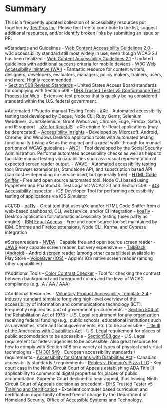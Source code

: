 # Summary 

This is a frequently updated collection of accessibility resources put together by [TestPros Inc](https://www.testpros.com). Please feel free to contribute to the list, suggest additional resources, and/or identify broken links by submitting an issue or PR. 

#Standards and Guidelines
    - [Web Content Accessibility Guidelines 2.0](https://www.w3.org/TR/WCAG20/) - w3c accessibility standard still most widely in use, even though WCAG 2.1 has been finalized
    - [Web Content Accessibility Guidelines 2.1](https://www.w3.org/TR/WCAG21/) - Updated guidelines with additional success criteria for mobile devices
    - [W3C Web Accessibility Iniitative (WAI)](https://www.w3.org/WAI/) - Fantastic resource for content writers, designers, developers, evaluators, managers, policy makers, trainers, users, and more. Highly recommended.    
    - [Section 508 Revised Standards](https://www.access-board.gov/guidelines-and-standards/communications-and-it/about-the-ict-refresh/final-rule/text-of-the-standards-and-guidelines) - United States Access Board standards for complying with Section 508
    - [DHS Trusted Tester v5 Conformance Test Process for Web](https://section508coordinators.github.io/TrustedTester/) - Extensive test process that is quickly being considered standard within the U.S. federal government.

#Automated / Psuedo-manual Testing Tools
    - [aXe](https://github.com/dequelabs/axe-core) - Automated accessibility testing tool developed by Deque; Node CLI; Ruby Gems; Selenium Webdriver; JUnit/Selenium; Grunt Webdriver; Chrome, Edge, Firefox, Safari, and IE support 
    - [aXe for ReactJS](https://www.npmjs.com/package/@axe-core/react) - aXe engine for React applications (may be deprecated)
    - [Accessibility Insights](https://accessibilityinsights.io/) - Developed by Microsoft. Android, Chrome, and Windows Desktop application tools with automated testing functionality (using aXe as the engine) and a great walk-through for manual portions of WCAG guidelines
    - [ANDI](https://www.ssa.gov/accessibility/andi/help/install.html) - Tool developed by the Social Security Administration. Performs automated accessibility checks as well as helps to facilitate manual testing via capabilities such as a visual representation of expected screen reader output.
    - [WAVE](https://wave.webaim.org/extension/) - Automated accessibility testing tool; Browser extension(s), Standalone API, and subscription based API (can cost 💵 depending on service used, but generally free)
    - [HTML Code Sniffer](https://github.com/squizlabs/HTML_CodeSniffer) - Free and open source automated tool. Node CLI based using Puppeteer and PhantomJS. Tests against WCAG 2.1 and Section 508.
    - [iOS Accessibility Inspector](https://developer.apple.com/library/archive/technotes/TestingAccessibilityOfiOSApps/TestingtheAccessibilityofiOSApps/TestingtheAccessibilityofiOSApps.html) - iOS Developer Tool for performing accessibility testing of applications via iOS Simulator

#CI/CD
    - [pa11y](https://pa11y.org/) - Great tool that uses aXe and/or HTML Code Sniffer from a web-based dashboard, CLI, webservice, and/or CI integration 
    - [koa11y](https://github.com/open-indy/Koa11y) - Desktop application for automatic accessibility testing (uses pa11y as engine)
    - [IBM Equal Access](https://github.com/IBMa/equal-access) - Free and open source toolset maintained by IBM. Chrome and Firefox extensions, Node CLI, Karma, and Cypress integration

#Screenreaders
    - [NVDA](https://www.nvaccess.org/download/) - Capable free and open source screen reader
    - [JAWS](https://www.freedomscientific.com/products/software/jaws/) Very capable screen reader, but very expensive 💵
    - [TalkBack (Android)](https://support.google.com/accessibility/android/answer/6283677?hl=en) - Android screen reader (among other capabilities) available in Play Store 
    - [VoiceOver (IOS)](https://www.apple.com/accessibility/iphone/vision/) - Apple's iOS native screen reader (among other capabilities)

#Additional Tools
    - [Color Contrast Checker](https://webaim.org/resources/contrastchecker/) - Tool for checking the contrast between background and foreground colors and the level of WCAG compliance (e.g., A / AA / AAA)

#Additional Resources
    - [Voluntary Product Accessibility Template 2.4](https://www.itic.org/policy/accessibility/vpat) - Industry standard template for giving high-level overview of the accessibility of information and communications technology (ICT). Frequently required as part of government procurements.
    - [Section 504 of the Rehabilitation Act of 1973](https://dredf.org/legal-advocacy/laws/section-504-of-the-rehabilitation-act-of-1973/) - U.S. Legal requirement for any organization receiving federal funding (e.g., public schools, educational institutions such as universities, state and local governments, etc.) to be accessible
    - [Title III of the Americans with Disabilities Act](https://www.ada.gov/taman3.html) - U.S. Legal requirement for places of public accomodation to be accessible
    - [Section508.gov](https://www.section508.gov/) - U.S. Legal requirement for federal agencies to be accessible; Also great resource for how to comply with Section 508 on a variety of types of physical and virtual technologies
    - [EN 301 549](http://mandate376.standards.eu/) - European accessibility standards / requirements
    - [Accessibility for Ontarians with Disabilities Act](https://www.aoda.ca/) - Canadian accessibility standards / requirements
    - [Robles v. Domino's Pizza LLC](https://casetext.com/analysis/ninth-circuit-reinforces-accessibility-requirement-for-websites-and-apps-under-ada?PHONE_NUMBER_GROUP=C&sort=relevance&resultsNav=false&q=) - Key court case in the Ninth Circuit Court of Appeals establishing ADA Title III applicability to commercial digital properties for places of public accomodation. Supreme Court declined to hear appeal, thus leaving Ninth Circuit Court of Appeals decision as precedent
    - [DHS Trusted Tester v5 Training and Certification](https://training.section508testing.net/) - Excellent computer based curriculum and certification opportunity offered free of charge by the Department of Homeland Security, Office of Accessible Systems and Technology.
